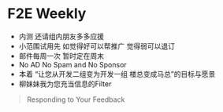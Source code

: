 # F2E Weekly

* 内测 还请组内朋友多多应援
* 小范围试用先 如觉得好可以帮推广 觉得弱可以退订 
* 邮件每周一次 暂时定在周末 
* No AD No Spam and No Sponsor
* 本着 “让您从开发二组变为开发一组 楼总变成马总”的目标与愿景
* 柳妹妹我为您充当信息的Filter

> Responding to Your Feedback